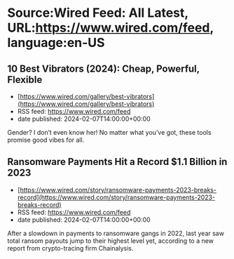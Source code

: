 # Source:Wired Feed: All Latest, URL:https://www.wired.com/feed, language:en-US

## 10 Best Vibrators (2024): Cheap, Powerful, Flexible
 - [https://www.wired.com/gallery/best-vibrators](https://www.wired.com/gallery/best-vibrators)
 - RSS feed: https://www.wired.com/feed
 - date published: 2024-02-07T14:00:00+00:00

Gender? I don’t even know her! No matter what you’ve got, these tools promise good vibes for all.

## Ransomware Payments Hit a Record $1.1 Billion in 2023
 - [https://www.wired.com/story/ransomware-payments-2023-breaks-record](https://www.wired.com/story/ransomware-payments-2023-breaks-record)
 - RSS feed: https://www.wired.com/feed
 - date published: 2024-02-07T14:00:00+00:00

After a slowdown in payments to ransomware gangs in 2022, last year saw total ransom payouts jump to their highest level yet, according to a new report from crypto-tracing firm Chainalysis.

